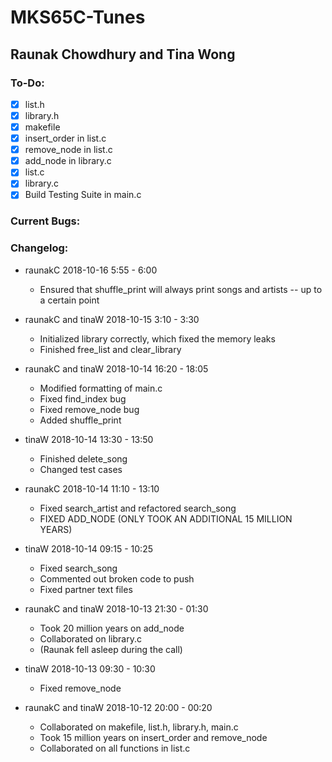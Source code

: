 # MKS65C-Tunes
## Raunak Chowdhury and Tina Wong

### To-Do:
- [X] list.h
- [X] library.h
- [X] makefile
- [X] insert_order in list.c
- [X] remove_node in list.c
- [X] add_node in library.c
- [X] list.c
- [X] library.c
- [X] Build Testing Suite in main.c

### Current Bugs:

### Changelog:
- raunakC 2018-10-16 5:55 - 6:00
  - Ensured that shuffle_print will always print songs and artists -- up to a certain point

- raunakC and tinaW 2018-10-15 3:10 - 3:30
  - Initialized library correctly, which fixed the memory leaks
  - Finished free_list and clear_library

- raunakC and tinaW 2018-10-14 16:20 - 18:05
  - Modified formatting of main.c
  - Fixed find_index bug
  - Fixed remove_node bug
  - Added shuffle_print

- tinaW 2018-10-14 13:30 - 13:50
  - Finished delete_song
  - Changed test cases

- raunakC 2018-10-14 11:10 - 13:10
  - Fixed search_artist and refactored search_song
  - FIXED ADD_NODE (ONLY TOOK AN ADDITIONAL 15 MILLION YEARS)

- tinaW 2018-10-14 09:15 - 10:25
  - Fixed search_song
  - Commented out broken code to push
  - Fixed partner text files

- raunakC and tinaW 2018-10-13 21:30 - 01:30
  - Took 20 million years on add_node
  - Collaborated on library.c
  - (Raunak fell asleep during the call)

- tinaW 2018-10-13 09:30 - 10:30
  - Fixed remove_node

- raunakC and tinaW 2018-10-12 20:00 - 00:20
  - Collaborated on makefile, list.h, library.h, main.c
  - Took 15 million years on insert_order and remove_node
  - Collaborated on all functions in list.c
